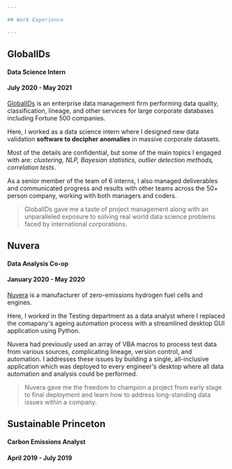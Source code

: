 ```yaml
---

## Work Experience

---
```


## GlobalIDs
#### Data Science Intern
#### July 2020 - May 2021

[GlobalIDs](https://www.globalids.com/) is an enterprise data management firm performing data quality, classification, lineage, and other services for large corporate databases including Fortune 500 companies.

Here, I worked as a data science intern where I designed new data validation **software to decipher anomalies** in massive corporate datasets. 

Most of the details are confidential, but some of the main topics I engaged with are: *clustering, NLP, Bayesian statistics, outlier detection methods, correlation tests*.

As a senior member of the team of 6 interns, I also managed deliverables and communicated progress and results with other teams across the 50+ person company, working with both managers and coders. 

>GlobalIDs gave me a taste of project management along with an unparalleled exposure to solving real world data science problems faced by international corporations.

## Nuvera
#### Data Analysis Co-op
#### January 2020 - May 2020

[Nuvera](https://www.nuvera.com/) is a manufacturer of zero-emissions hydrogen fuel cells and engines. 

Here, I worked in the Testing department as a data analyst where I replaced the comapany's ageing automation process with a streamlined desktop GUI application using Python.

Nuvera had previously used an array of VBA macros to process test data from various sources, complicating lineage, version control, and automation. I addresses these issues by building a single, all-inclusive application which was deployed to every engineer's desktop where all data automation and analysis could be performed.

>Nuvera gave me the freedom to champion a project from early stage to final deployment and learn how to address long-standing data issues within a company.

## Sustainable Princeton
#### Carbon Emissions Analyst
#### April 2019 - July 2019
